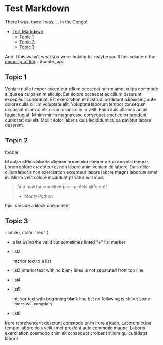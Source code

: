 # Test Markdown

There I was, there I was, ... in the Congo!

- [Test Markdown](#test-markdown)
  - [Topic 1](#topic-1)
  - [Topic 2](#topic-2)
  - [Topic 3](#topic-3)

And if this wasn't what you were looking for maybe you'll find solace in the [meaning of life](https://meaning.com). ::thumbs_up::

## Topic 1

Veniam nulla tempor excepteur cillum occaecat minim amet culpa commodo aliqua ea culpa enim aliquip. Est dolore occaecat ad cillum deserunt excepteur consequat. Elit exercitation et nostrud incididunt adipisicing aute dolore nulla cillum voluptate elit. Voluptate laborum tempor consequat occaecat ullamco elit cillum ullamco in in velit. Enim duis ullamco ad ad fugiat fugiat. Minim minim magna esse consequat amet culpa proident cupidatat qui elit. Mollit dolor laboris duis incididunt culpa pariatur labore deserunt.

## Topic 2

<my-inline>foobar</my-inline>

Id culpa officia laboris ullamco ipsum sint tempor est ut non nisi tempor. Lorem dolore excepteur et non labore anim veniam do labore. Duis dolor cillum laboris non exercitation excepteur labore labore magna laborum amet in. Minim velit dolore incididunt pariatur eiusmod.

> And now for something completely different!
>
> - Monty Python

<block-component>
  this is inside a block component
</block-component>

## Topic 3

::smile { color: "red" }

+ a list using the valid but sometimes linted "+" list marker
+ list2

  interior text to a list

+ list3
  interior text with no blank lines is not separated from top line
+ list4
+ list5
  
  interior text with beginning blank line but no following is ok but some linters will complain
+ list6

Irure reprehenderit deserunt commodo enim irure aliquip. Laborum culpa tempor labore duis velit amet proident aute commodo magna. Laboris exercitation commodo anim sit consequat proident minim qui cupidatat laboris.
